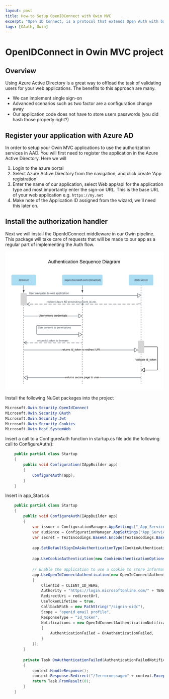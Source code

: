 ```yaml
---
layout: post
title: How-to Setup OpenIDConnect with Owin MVC
excerpt: "Open ID Connect, is a protocol that extends Open Auth with basic profile support. Implementing it in an Owin MVC project is straight forward."
tags: [OAuth, Owin]
---
```


# OpenIDConnect in Owin MVC project

## Overview

Using Azure Active Directory is a great way to offload the task of validating users for your web applications. The benefits to this approach are many.

- We can implement single sign-on
- Advanced scenarios such as two factor are a configuration change away
- Our application code does not have to store users passwords (you did hash those properly right?)

## Register your application with Azure AD

 In order to setup your Owin MVC applications to use the authorization services in AAD. You will first need to register the application in the Azure Active Directory. Here we will
 1. Login to the azure portal
 2. Select Azure Active Directory from the navigation, and click create 'App registration'
 3. Enter the name of our application, select Web app/api for the application type and most importantly enter the sign-on URL. This is the base URL of your web application e.g. ```https://my.net```
 4. Make note of the Application ID assigned from the wizard, we'll need this later on.

## Install the authorization handler

Next we will install the OpenIdConnect middleware in our Owin pipeline. This package will take care of requests that will be made to our app as a regular part of implementing the Auth flow.

![Authentication Flow](/assets/images/2017/10/28/Diagram1.png)

Install the following NuGet packages into the project

```PowerShell
Microsoft.Owin.Security.OpenIdConnect
Microsoft.Owin.Security.OAuth
Microsoft.Owin.Security.Jwt
Microsoft.Owin.Security.Cookies
Microsoft.Owin.Host.SystemWeb
```

Insert a call to a ConfigureAuth function in  startup.cs file add the following call to ConfigureAuth():

```c#
    public partial class Startup
    {
        public void Configuration(IAppBuilder app)
        {
            ConfigureAuth(app);
        }
    }
```

Insert in app_Start.cs

```c#
    public partial class Startup
    {
        public void ConfigureAuth(IAppBuilder app)
        {
            var issuer = ConfigurationManager.AppSettings["_App_Service_Auth_URL"];
            var audience = ConfigurationManager.AppSettings["App_Service_ClientID"];
            var secret = TextEncodings.Base64.Encode(TextEncodings.Base64Url.Decode(ConfigurationManager.AppSettings["App_Service_ClientSecret"]));

            app.SetDefaultSignInAsAuthenticationType(CookieAuthenticationDefaults.AuthenticationType);

            app.UseCookieAuthentication(new CookieAuthenticationOptions());

            // Enable the application to use a cookie to store information for the signed in user
            app.UseOpenIdConnectAuthentication(new OpenIdConnectAuthenticationOptions
            {
                ClientId = CLIENT_ID_HERE,
                Authority = "https://login.microsoftonline.com/" + TENANT_ID_HERE,
                RedirectUri = redirectUrl,
                UseTokenLifetime = true,
                CallbackPath = new PathString("/signin-oidc"),
                Scope = "openid email profile",
                ResponseType = "id_token",
                Notifications = new OpenIdConnectAuthenticationNotifications
                {
                    AuthenticationFailed = OnAuthenticationFailed,
                }
            });
        }

        private Task OnAuthenticationFailed(AuthenticationFailedNotification<OpenIdConnectMessage, OpenIdConnectAuthenticationOptions> arg)
        {
            context.HandleResponse();
            context.Response.Redirect("/?errormessage=" + context.Exception.Message);
            return Task.FromResult(0);
        }
    }
```